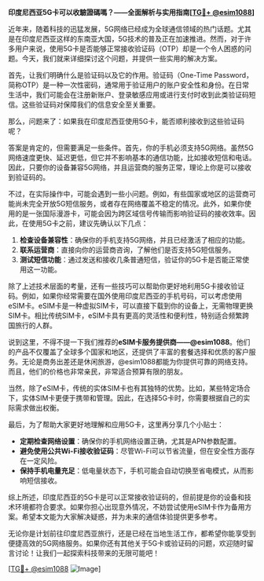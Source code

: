 **印度尼西亚5G卡可以收驗證碼嗎？——全面解析与实用指南[[TG💪+ @esim1088](https://t.me/s/esim1088)]**

近年来，随着科技的迅猛发展，5G网络已经成为全球通信领域的热门话题。尤其是在印度尼西亚这样的东南亚大国，5G技术的普及正在加速推进。然而，对于许多用户来说，使用5G卡是否能够正常接收验证码（OTP）却是一个令人困惑的问题。今天，我们就来详细探讨这个问题，并提供一些实用的解决方案。

首先，让我们明确什么是验证码以及它的作用。验证码（One-Time Password，简称OTP）是一种一次性密码，通常用于验证用户的账户安全性和身份。在日常生活中，我们可能会在注册新账户、登录敏感应用或进行支付时收到此类验证码短信。这些验证码对保障我们的信息安全至关重要。

那么，问题来了：如果我在印度尼西亚使用5G卡，能否顺利接收到这些验证码呢？

答案是肯定的，但需要满足一些条件。首先，你的手机必须支持5G网络。虽然5G网络速度更快、延迟更低，但它并不影响基本的通信功能，比如接收短信和电话。因此，只要你的设备兼容5G网络，并且运营商的服务正常，理论上你是可以接收到验证码的。

不过，在实际操作中，可能会遇到一些小问题。例如，有些国家或地区的运营商可能尚未完全开放5G短信服务，或者存在网络覆盖不稳定的情况。此外，如果你使用的是一张国际漫游卡，可能会因为跨区域信号传输而影响验证码的接收效率。因此，在使用5G卡之前，建议先确认以下几点：

1. **检查设备兼容性**：确保你的手机支持5G网络，并且已经激活了相应的功能。
2. **联系运营商**：直接向你的运营商咨询，了解他们是否支持5G短信服务。
3. **测试短信功能**：通过发送和接收几条普通短信，验证你的5G卡是否能正常使用这一功能。

除了上述技术层面的考量，还有一些技巧可以帮助你更好地利用5G卡接收验证码。例如，如果你经常需要在国外使用印度尼西亚的手机号码，可以考虑使用eSIM卡。eSIM卡是一种虚拟SIM卡，可以直接下载到你的设备上，无需物理更换SIM卡。相比传统SIM卡，eSIM卡具有更高的灵活性和便利性，特别适合频繁跨国旅行的人群。

说到这里，不得不提一下我们推荐的**eSIM卡服务提供商——@esim1088**。他们的产品不仅覆盖了全球多个国家和地区，还提供了丰富的套餐选择和优质的客户服务。无论是商务出差还是休闲旅游，@esim1088都能为你提供可靠的网络支持。而且，他们的价格也非常亲民，非常适合预算有限的朋友。

当然，除了eSIM卡，传统的实体SIM卡也有其独特的优势。比如，某些特定场合下，实体SIM卡更便于携带和管理。因此，在选择5G卡时，你需要根据自己的实际需求做出权衡。

最后，为了帮助大家更好地理解和应用5G卡，这里再分享几个小贴士：

- **定期检查网络设置**：确保你的手机网络设置正确，尤其是APN参数配置。
- **避免使用公共Wi-Fi接收验证码**：尽管Wi-Fi可以节省流量，但在安全性方面存在一定风险。
- **保持手机电量充足**：低电量状态下，手机可能会自动切换至省电模式，从而影响短信接收。

综上所述，印度尼西亚的5G卡是可以正常接收验证码的，但前提是你的设备和技术环境都符合要求。如果你担心出现意外情况，不妨尝试使用eSIM卡作为备用方案。希望本文能为大家解决疑惑，并为未来的通信体验提供更多参考。

无论你是计划前往印度尼西亚旅行，还是已经在当地生活工作，都希望你能享受到便捷高效的5G网络服务。如果你还有其他关于5G卡或验证码的问题，欢迎随时留言讨论！让我们一起探索科技带来的无限可能吧！

[[TG💪+ @esim1088](https://t.me/s/esim1088) ![Image](https://i.postimg.cc/4NQfJmqS/Snipaste-2025-05-13-00-14-12.png)]